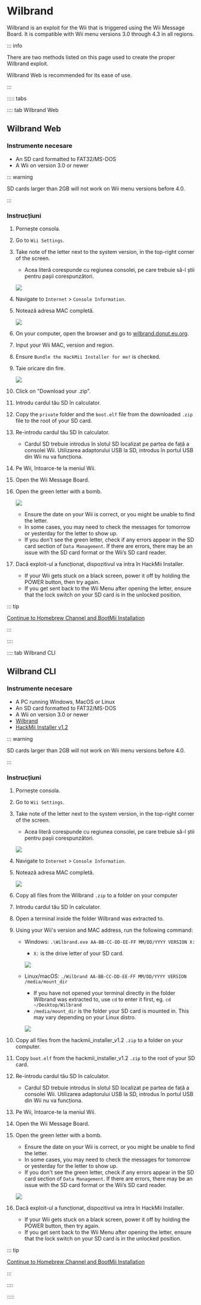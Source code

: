 # Wilbrand

Wilbrand is an exploit for the Wii that is triggered using the Wii Message Board. It is compatible with Wii menu versions 3.0 through 4.3 in all regions.

::: info

There are two methods listed on this page used to create the proper Wilbrand exploit.

Wilbrand Web is recommended for its ease of use.

:::

::::: tabs

:::: tab Wilbrand Web

## Wilbrand Web

### Instrumente necesare

- An SD card formatted to FAT32/MS-DOS
- A Wii on version 3.0 or newer

::: warning

SD cards larger than 2GB will not work on Wii menu versions before 4.0.

:::

### Instrucțiuni

1. Pornește consola.

2. Go to `Wii Settings`.

3. Take note of the letter next to the system version, in the top-right corner of the screen.

   - Acea literă corespunde cu regiunea consolei, pe care trebuie să-l știi pentru pașii corespunzători.

   ![](/images/wii/SystemMenuVersion.png)

4. Navigate to `Internet` > `Console Information`.

5. Notează adresa MAC completă.

   ![](/images/wii/MacAddress.png)

6. On your computer, open the browser and go to [wilbrand.donut.eu.org](https://wilbrand.donut.eu.org/).

7. Input your Wii MAC, version and region.

8. Ensure `Bundle the HackMii Installer for me!` is checked.

9. Taie oricare din fire.

   ![](/images/exploits/wilbrand/web.png)

10. Click on "Download your .zip".

11. Introdu cardul tău SD în calculator.

12. Copy the `private` folder and the `boot.elf` file from the downloaded `.zip` file to the root of your SD card.

13. Re-introdu cardul tău SD în calculator.
    - Cardul SD trebuie introdus în slotul SD localizat pe partea de față a consolei Wii. Utilizarea adaptorului USB la SD, introdus în portul USB din Wii nu va funcționa.

14. Pe Wii, întoarce-te la meniul Wii.

15. Open the Wii Message Board.

16. Open the green letter with a bomb.

    ![](/images/exploits/wilbrand/msgboard.png)

    - Ensure the date on your Wii is correct, or you might be unable to find the letter.
    - In some cases, you may need to check the messages for tomorrow or yesterday for the letter to show up.
    - If you don't see the green letter, check if any errors appear in the SD card section of `Data Management`. If there are errors, there may be an issue with the SD card format or the Wii’s SD card reader.

17. Dacă exploit-ul a funcționat, dispozitivul va intra în HackMii Installer.
    - If your Wii gets stuck on a black screen, power it off by holding the POWER button, then try again.
    - If you get sent back to the Wii Menu after opening the letter, ensure that the lock switch on your SD card is in the unlocked position.

::: tip

[Continue to Homebrew Channel and BootMii Installation](hbc)

:::

::::

:::: tab Wilbrand CLI

## Wilbrand CLI

### Instrumente necesare

- A PC running Windows, MacOS or Linux
- An SD card formatted to FAT32/MS-DOS
- A Wii on version 3.0 or newer
- [Wilbrand](https://static.wiidatabase.de/Wilbrand.zip)
- [HackMii Installer v1.2](https://bootmii.org/download/)

::: warning

SD cards larger than 2GB will not work on Wii menu versions before 4.0.

:::

### Instrucțiuni

1. Pornește consola.

2. Go to `Wii Settings`.

3. Take note of the letter next to the system version, in the top-right corner of the screen.

   - Acea literă corespunde cu regiunea consolei, pe care trebuie să-l știi pentru pașii corespunzători.

   ![](/images/wii/SystemMenuVersion.png)

4. Navigate to `Internet` > `Console Information`.

5. Notează adresa MAC completă.

   ![](/images/wii/MacAddress.png)

6. Copy all files from the Wilbrand `.zip` to a folder on your computer

7. Introdu cardul tău SD în calculator.

8. Open a terminal inside the folder Wilbrand was extracted to.

9. Using your Wii's version and MAC address, run the following command:

   - Windows: `.\Wilbrand.exe AA-BB-CC-DD-EE-FF MM/DD/YYYY VERSION X:`

     - `X:` is the drive letter of your SD card.

     ![](/images/exploits/wilbrand/windows.png)

   - Linux/macOS: `./Wilbrand AA-BB-CC-DD-EE-FF MM/DD/YYYY VERSION /media/mount_dir`

     - If you have not opened your terminal directly in the folder Wilbrand was extracted to, use `cd` to enter it first, eg. `cd ~/Desktop/Wilbrand`
     - `/media/mount_dir` is the folder your SD card is mounted in. This may vary depending on your Linux distro.

     ![](/images/exploits/wilbrand/linux.png)

10. Copy all files from the hackmii_installer_v1.2 `.zip` to a folder on your computer.

11. Copy `boot.elf` from the hackmii_installer_v1.2 `.zip` to the root of your SD card.

12. Re-introdu cardul tău SD în calculator.
    - Cardul SD trebuie introdus în slotul SD localizat pe partea de față a consolei Wii. Utilizarea adaptorului USB la SD, introdus în portul USB din Wii nu va funcționa.

13. Pe Wii, întoarce-te la meniul Wii.

14. Open the Wii Message Board.

15. Open the green letter with a bomb.

    - Ensure the date on your Wii is correct, or you might be unable to find the letter.
    - In some cases, you may need to check the messages for tomorrow or yesterday for the letter to show up.
    - If you don't see the green letter, check if any errors appear in the SD card section of `Data Management`. If there are errors, there may be an issue with the SD card format or the Wii’s SD card reader.

    ![](/images/exploits/wilbrand/msgboard.png)

16. Dacă exploit-ul a funcționat, dispozitivul va intra în HackMii Installer.
    - If your Wii gets stuck on a black screen, power it off by holding the POWER button, then try again.
    - If you get sent back to the Wii Menu after opening the letter, ensure that the lock switch on your SD card is in the unlocked position.

::: tip

[Continue to Homebrew Channel and BootMii Installation](hbc)

:::

::::

:::::
